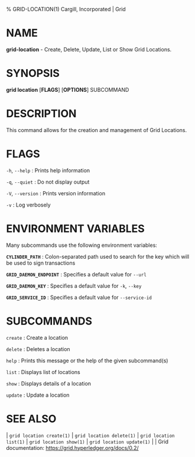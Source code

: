 % GRID-LOCATION(1) Cargill, Incorporated | Grid
<!--
  Copyright 2021 Cargill Incorporated
  Licensed under Creative Commons Attribution 4.0 International License
  https://creativecommons.org/licenses/by/4.0/
-->

NAME
====

**grid-location** - Create, Delete, Update, List or Show Grid Locations.

SYNOPSIS
========

**grid location** \[**FLAGS**\] \[**OPTIONS**\] SUBCOMMAND

DESCRIPTION
===========

This command allows for the creation and management of Grid Locations.

FLAGS
=====

`-h`, `--help`
: Prints help information

`-q`, `--quiet`
: Do not display output

`-V`, `--version`
: Prints version information

`-v`
: Log verbosely

ENVIRONMENT VARIABLES
=====================

Many subcommands use the following environment variables:

**`CYLINDER_PATH`**
: Colon-separated path used to search for the key which will be used
  to sign transactions

**`GRID_DAEMON_ENDPOINT`**
: Specifies a default value for `--url`

**`GRID_DAEMON_KEY`**
: Specifies a default value for  `-k`, `--key`

**`GRID_SERVICE_ID`**
: Specifies a default value for `--service-id`

SUBCOMMANDS
===========

`create`
: Create a location

`delete`
: Deletes a location

`help`
: Prints this message or the help of the given subcommand(s)

`list`
: Displays list of locations

`show`
: Displays details of a location

`update`
: Update a location

SEE ALSO
========
| `grid location create(1)`
| `grid location delete(1)`
| `grid location list(1)`
| `grid location show(1)`
| `grid location update(1)`
|
| Grid documentation: https://grid.hyperledger.org/docs/0.2/
